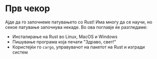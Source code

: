 # Прв чекор

Ајде да го започнеме патувањето со Rust! Има многу да се научи, но секое патување започнува
некаде. Во ова поглавје ќе разгледаме:

* Инсталирање на Rust во Linux, MacOS и Windows
* Пишување програма која печати "Здраво, свет!"
* Користејќи го `cargo`, управувачот на пакетот на Rust и изгради систем